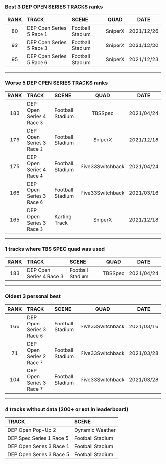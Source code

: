 ### Best 3 DEP OPEN SERIES TRACKS ranks
|RANK|TRACK|SCENE|QUAD|DATE|
|:---:|:---|:---|:---:|:---:|
|80|DEP Open Series 5 Race 1|Football Stadium|SniperX|2021/12/26|
|93|DEP Open Series 5 Race 3|Football Stadium|SniperX|2021/12/20|
|95|DEP Open Series 5 Race 6|Football Stadium|SniperX|2021/12/23|
---
### Worse 5 DEP OPEN SERIES TRACKS ranks
|RANK|TRACK|SCENE|QUAD|DATE|
|:---:|:---|:---|:---:|:---:|
|183|DEP Open Series 4 Race 3|Football Stadium|TBSSpec|2021/04/24|
|179|DEP Open Series 3 Race 2|Football Stadium|SniperX|2021/12/18|
|175|DEP Open Series 4 Race 4|Football Stadium|Five33Switchback|2021/04/24|
|166|DEP Open Series 3 Race 6|Football Stadium|Five33Switchback|2021/03/16|
|165|DEP Open Series 3 Race 3|Karting Track|SniperX|2021/12/18|
---
### 1 tracks where TBS SPEC quad was used
|RANK|TRACK|SCENE|QUAD|DATE|
|:---:|:---|:---|:---:|:---:|
|183|DEP Open Series 4 Race 3|Football Stadium|TBSSpec|2021/04/24|
---
### Oldest 3 personal best
|RANK|TRACK|SCENE|QUAD|DATE|
|:---:|:---|:---|:---:|:---:|
|166|DEP Open Series 3 Race 6|Football Stadium|Five33Switchback|2021/03/16|
|71|DEP Open Series 2 Race 7|Football Stadium|Five33Switchback|2021/03/28|
|104|DEP Open Series 3 Race 7|Football Stadium|Five33Switchback|2021/03/28|
---
### 4 tracks without data (200+ or not in leaderboard)
|TRACK|SCENE|
|:---|:---|
|DEP Open Pop-Up 2|Dynamic Weather|
|DEP Spec Series 1 Race 5|Football Stadium|
|DEP Open Series 3 Race 1|Football Stadium|
|DEP Open Series 3 Race 5|Football Stadium|

